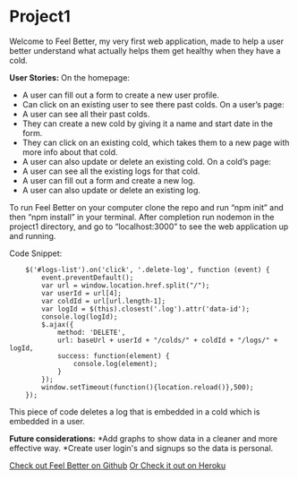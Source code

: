 # Project1

Welcome to Feel Better, my very first web application, made to help a user better understand what actually helps them get healthy when they have a cold.

**User Stories:**
	On the homepage:
*	A user can fill out a form to create a new user profile.
*	Can click on an existing user to see there past colds.
	On a user’s page:
*	A user can see all their past colds.
*	They can create a new cold by giving it a name and start date in the form.
*	They can click on an existing cold, which takes them to a new page with more info about that cold.
*	A user can also update or delete an existing cold.
	On a cold’s page:
*	A user can see all the existing logs for that cold.
*	A user can fill out a form and create a new log.
*	A user can also update or delete an existing log.

To run Feel Better on your computer clone the repo and run “npm init” and then “npm install” in your terminal. After completion run nodemon in the project1 directory, and go to “localhost:3000” to see the web application up and running.

Code Snippet:
```
	$('#logs-list').on('click', '.delete-log', function (event) {
		event.preventDefault();
		var url = window.location.href.split("/");
		var userId = url[4];
		var coldId = url[url.length-1];
		var logId = $(this).closest('.log').attr('data-id');
		console.log(logId);
		$.ajax({
			method: 'DELETE',
			url: baseUrl + userId + "/colds/" + coldId + "/logs/" + logId,
			success: function(element) {
				console.log(element);
			}
		});
		window.setTimeout(function(){location.reload()},500);
	});
```
This piece of code deletes a log that is embedded in a cold which is embedded in a user.

**Future considerations:**
*Add graphs to show data in a cleaner and more effective way.
*Create user login's and signups so the data is personal.

[Check out Feel Better on Github](https://github.com/alexpsu/Project1)
[Or Check it out on Heroku](https://peaceful-peak-1994.herokuapp.com/)